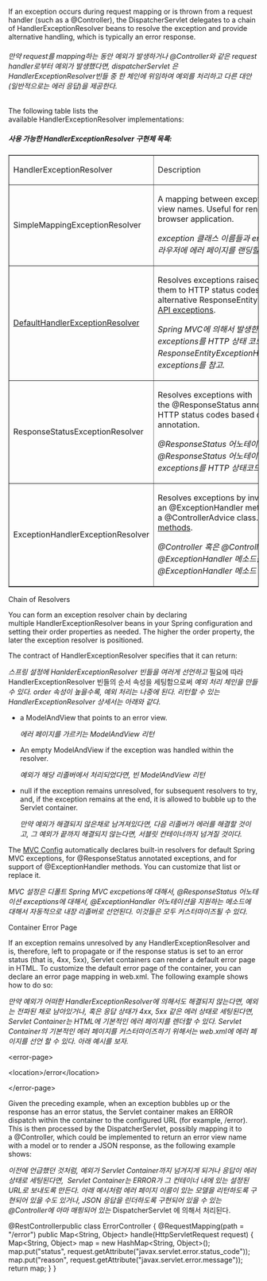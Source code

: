 If an exception occurs during request mapping or is thrown from a request handler (such as a @Controller), the DispatcherServlet delegates to a chain of HandlerExceptionResolver beans to resolve the exception and provide alternative handling, which is typically an error response.
###### 만약 request를 mapping하는 동안 예외가 발생하거나 @Controller와 같은 request handler로부터 예외가 발생했다면, dispatcherServlet 은 HandlerExceptionResolver빈들 중 한 체인에 위임하여 예외를 처리하고 다른 대안(일반적으로는 에러 응답)을 제공한다.

The following table lists the available HandlerExceptionResolver implementations:
##### 사용 가능한 HandlerExceptionResolver 구현체 목록:

<table style="border-collapse: collapse; width: 100%;" border="1"><tbody><tr><td><p><span>HandlerExceptionResolver</span></p></td><td><p>Description</p></td></tr><tr><td><p><span>SimpleMappingExceptionResolver</span></p></td><td><p><span>A mapping between exception class names and error view names. Useful for rendering error pages in a browser application.</span></p><p><i>exception 클래스 이름들과 error view 이름들을 매핑함. 브라우저에 에러 페이지를 랜딩할때 유용함.</i></p></td></tr><tr><td><p><a href="https://docs.spring.io/spring-framework/docs/5.2.0.RELEASE/javadoc-api/org/springframework/web/servlet/mvc/support/DefaultHandlerExceptionResolver.html">DefaultHandlerExceptionResolver</a></p></td><td><p><span>Resolves exceptions raised by Spring MVC and maps them to HTTP status codes. See also alternative&nbsp;</span><span>ResponseEntityExceptionHandler</span><span>&nbsp;and&nbsp;</span><a href="https://docs.spring.io/spring/docs/current/spring-framework-reference/web.html#mvc-ann-rest-exceptions">REST API exceptions</a><span>.</span></p><p><span><i>Spring MVC에 의해서 발생한 exceptions를 처리하고 exceptions를 HTTP 상태 코드로 매핑함. 또한 대체제인 ResponseEntityExceptionHanler와 REST API exceptions를 참고.</i><br></span></p></td></tr><tr><td><p><span>ResponseStatusExceptionResolver</span></p></td><td><p><span>Resolves exceptions with the&nbsp;</span><span>@ResponseStatus</span><span>&nbsp;annotation and maps them to HTTP status codes based on the value in the annotation.</span></p><p><span><i>@ResponseStatus 어노테이션으로 exceptions를 처리하고 @ResponseStatus 어노테이션에 있는 값을 토대로 exceptions를 HTTP 상태코드를 매핑함.</i><br></span></p></td></tr><tr><td><p><span>ExceptionHandlerExceptionResolver</span></p></td><td><p><span>Resolves exceptions by invoking an&nbsp;</span><span>@ExceptionHandler</span><span>&nbsp;method in a&nbsp;</span><span>@Controller</span><span>&nbsp;or a&nbsp;</span><span>@ControllerAdvice</span><span>&nbsp;class. See&nbsp;</span><a href="https://docs.spring.io/spring/docs/current/spring-framework-reference/web.html#mvc-ann-exceptionhandler">@ExceptionHandler methods</a><span>.</span></p><p><span><i>@Controller 혹은 @ControllerAdvice 클래스에 있는 @ExceptionHandler 메소드를 실행함으로써 예외를 처리함. @ExceptionHandler 메소드 참고.</i><br></span></p></td></tr></tbody></table>

Chain of Resolvers

You can form an exception resolver chain by declaring multiple HandlerExceptionResolver beans in your Spring configuration and setting their order properties as needed. The higher the order property, the later the exception resolver is positioned.

The contract of HandlerExceptionResolver specifies that it can return:

_스프링 설정에 HanlderExceptionResolver 빈들을 여러게 선언하고_ 필요에 따라 HandlerExceptionResolver 빈들의 순서 속성을 세팅함으로써 _예외 처리 체인을 만들 수 있다. order 속성이 높을수록, 예외 처리는 나중에 된다. 리턴할 수 있는 HandlerExceptionResolver 상세서는 아래와 같다._

-   a ModelAndView that points to an error view.
    
    _에러 페이지를 가르키는 ModelAndView 리턴_
    
-   An empty ModelAndView if the exception was handled within the resolver.
    
    _예외가 해당 리졸버에서 처리되었다면, 빈 ModelAndView 리턴_
    
-   null if the exception remains unresolved, for subsequent resolvers to try, and, if the exception remains at the end, it is allowed to bubble up to the Servlet container.
    
    _만약 예외가 해결되지 않은채로 남겨져있다면, 다음 리졸버가 에러를 해결할 것이고, 그 예외가 끝까지 해결되지 않는다면, 서블릿 컨테이너까지 넘겨질 것이다._
    

The [MVC Config](https://docs.spring.io/spring/docs/current/spring-framework-reference/web.html#mvc-config) automatically declares built-in resolvers for default Spring MVC exceptions, for @ResponseStatus annotated exceptions, and for support of @ExceptionHandler methods. You can customize that list or replace it.

_MVC 설정은 디폴트 Spring MVC excpetions에 대해서, @ResponseStatus 어노테이션 exceptions에 대해서, @ExceptionHandler 어노테이션을 지원하는 메소드에 대해서 자동적으로 내장 리졸버로 선언된다. 이것들은 모두 커스터마이즈될 수 있다._  

Container Error Page

If an exception remains unresolved by any HandlerExceptionResolver and is, therefore, left to propagate or if the response status is set to an error status (that is, 4xx, 5xx), Servlet containers can render a default error page in HTML. To customize the default error page of the container, you can declare an error page mapping in web.xml. The following example shows how to do so:

_만약 예외가 어떠한 HandlerExceptionResolver에 의해서도 해결되지 않는다면, 예외는 전파된 채로 남아있거나, 혹은 응답 상태가 4xx, 5xx 같은 에러 상태로 세팅된다면, Servlet Container는 HTML에 기본적인 에러 페이지를 렌더할 수 있다. Servlet Container의 기본적인 에러 페이지를 커스터마이즈하기 위해서는 web.xml에 에러 페이지를 선언 할 수 있다. 아래 예시를 보자._  

<error-page\>

 <location\>/error</location\>

</error-page\>

Given the preceding example, when an exception bubbles up or the response has an error status, the Servlet container makes an ERROR dispatch within the container to the configured URL (for example, /error). This is then processed by the DispatcherServlet, possibly mapping it to a @Controller, which could be implemented to return an error view name with a model or to render a JSON response, as the following example shows:

_이전에 언급했던 것처럼, 예외가 Servlet Container까지 넘겨지게 되거나 응답이 에러 상태로 세팅된다면,  Servlet Container는 ERROR가 그 컨테이너 내에 있는 설정된 URL로 보내도록 만든다. 아래 예시처럼 에러 페이지 이름이 있는 모델을 리턴하도록 구현되어 있을 수도 있거나, JSON 응답을 린더하도록 구현되어 있을 수 있는 @Controller에 아마 매핑되어 있는_ DispatcherServlet 에 의해서 처리된다.

@RestControllerpublic class ErrorController { @RequestMapping(path = "/error") public Map<String, Object> handle(HttpServletRequest request) { Map<String, Object> map = new HashMap<String, Object>(); map.put("status", request.getAttribute("javax.servlet.error.status\_code")); map.put("reason", request.getAttribute("javax.servlet.error.message")); return map; } }
